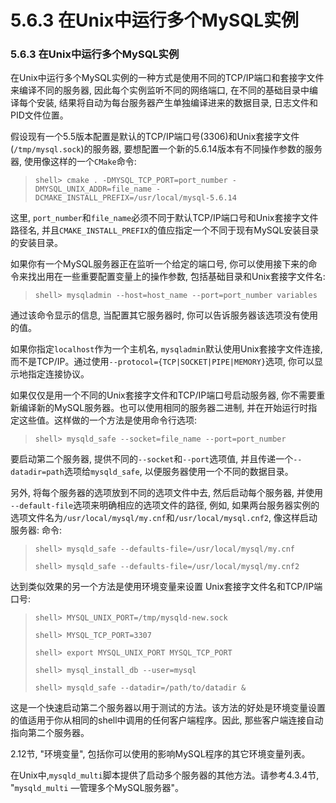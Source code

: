 # 5.6.3 在Unix中运行多个MySQL实例

### 5.6.3 在Unix中运行多个MySQL实例

在Unix中运行多个MySQL实例的一种方式是使用不同的TCP/IP端口和套接字文件来编译不同的服务器, 因此每个实例监听不同的网络端口, 在不同的基础目录中编译每个安装, 结果将自动为每台服务器产生单独编译进来的数据目录, 日志文件和PID文件位置。

假设现有一个5.5版本配置是默认的TCP/IP端口号(3306)和Unix套接字文件(`/tmp/mysql.sock`)的服务器, 要想配置一个新的5.6.14版本有不同操作参数的服务器, 使用像这样的一个`CMake`命令:

> `shell> cmake . -DMYSQL_TCP_PORT=port_number -DMYSQL_UNIX_ADDR=file_name -DCMAKE_INSTALL_PREFIX=/usr/local/mysql-5.6.14` 

这里, `port_number`和`file_name`必须不同于默认TCP/IP端口号和Unix套接字文件路径名, 并且`CMAKE_INSTALL_PREFIX`的值应指定一个不同于现有MySQL安装目录的安装目录。

如果你有一个MySQL服务器正在监听一个给定的端口号, 你可以使用接下来的命令来找出用在一些重要配置变量上的操作参数, 包括基础目录和Unix套接字文件名:

> `shell> mysqladmin --host=host_name --port=port_number variables`

通过该命令显示的信息, 当配置其它服务器时, 你可以告诉服务器该选项没有使用的值。

如果你指定`localhost`作为一个主机名, `mysqladmin`默认使用Unix套接字文件连接, 而不是TCP/IP。通过使用`--protocol={TCP|SOCKET|PIPE|MEMORY}`选项, 你可以显示地指定连接协议。

如果仅仅是用一个不同的Unix套接字文件和TCP/IP端口号启动服务器, 你不需要重新编译新的MySQL服务器。也可以使用相同的服务器二进制, 并在开始运行时指定这些值。这样做的一个方法是使用命令行选项:

> `shell> mysqld_safe --socket=file_name --port=port_number`

要启动第二个服务器, 提供不同的`--socket`和`--port`选项值, 并且传递一个`--datadir=path`选项给`mysqld_safe`, 以便服务器使用一个不同的数据目录。

另外, 将每个服务器的选项放到不同的选项文件中去, 然后启动每个服务器, 并使用 `--default-file`选项来明确相应的选项文件的路径, 例如, 如果两台服务器实例的选项文件名为`/usr/local/mysql/my.cnf`和`/usr/local/mysql.cnf2`, 像这样启动服务器: 命令:

> `shell> mysqld_safe --defaults-file=/usr/local/mysql/my.cnf`
>
> `shell> mysqld_safe --defaults-file=/usr/local/mysql/my.cnf2`

达到类似效果的另一个方法是使用环境变量来设置 Unix套接字文件名和TCP/IP端口号:


> `shell> MYSQL_UNIX_PORT=/tmp/mysqld-new.sock`
>
> `shell> MYSQL_TCP_PORT=3307`
>
> `shell> export MYSQL_UNIX_PORT MYSQL_TCP_PORT`
>
> `shell> mysql_install_db --user=mysql`
>
> `shell> mysqld_safe --datadir=/path/to/datadir &`

这是一个快速启动第二个服务器以用于测试的方法。该方法的好处是环境变量设置的值适用于你从相同的shell中调用的任何客户端程序。因此, 那些客户端连接自动指向第二个服务器。

2.12节, "环境变量", 包括你可以使用的影响MySQL程序的其它环境变量列表。

在Unix中,`mysqld_multi`脚本提供了启动多个服务器的其他方法。请参考4.3.4节, "`mysqld_multi` —管理多个MySQL服务器"。
